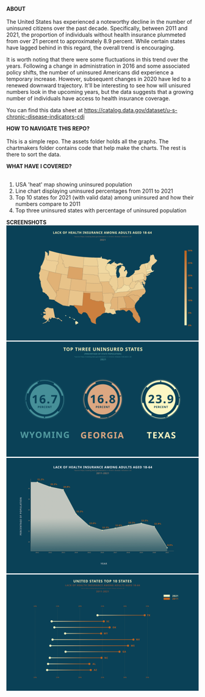 
<strong>ABOUT</strong><br>
<br>
The United States has experienced a noteworthy decline in the number of uninsured citizens over the past decade. Specifically, between 2011 and 2021, the proportion of individuals without health insurance plummeted from over 21 percent to approximately 8.9 percent. While certain states have lagged behind in this regard, the overall trend is encouraging.

It is worth noting that there were some fluctuations in this trend over the years. Following a change in administration in 2016 and some associated policy shifts, the number of uninsured Americans did experience a temporary increase. However, subsequent changes in 2020 have led to a renewed downward trajectory. It'll be interesting to see how will unisured numbers look in the upcoming years, but the data suggests that a growing number of individuals have access to health insurance coverage.

You can find this data sheet at https://catalog.data.gov/dataset/u-s-chronic-disease-indicators-cdi

<strong>HOW TO NAVIGATE THIS REPO?</strong><br>
<br>
This is a simple repo. The assets folder holds all the graphs. The chartmakers folder contains code that help make the charts. The rest is there to sort the data. 

<strong>WHAT HAVE I COVERED?</strong><br>
<br>
1. USA 'heat' map showing uninsured population
2. Line chart displaying uninsured percentages from 2011 to 2021
3. Top 10 states for 2021 (with valid data) among uninsured and how their numbers compare to 2011
4. Top three uninsured states with percentage of uninsured population

<strong>SCREENSHOTS</strong>
<img src="./assets/usa_uninsured_2021.png" />
<img src="./assets/top_3_uninsured_states_2021.png" />
<img src="./assets/us_lack_of_health_insurance_2011-2021.png" />
<img src="./assets/top_uninsured_states_comparison_2011_2021.png" />



